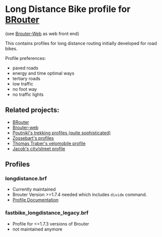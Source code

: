 # Long Distance Bike profile for [BRouter](http://brouter.de/brouter/) 

(see [Brouter-Web](http://brouter.de/brouter-web/) as web front end)
 
This contains profiles for long distance routing initially developed for road bikes.

Profile preferences:

   * paved roads
   * energy and time optimal ways
   * tertiary roads
   * low traffic
   * no foot way
   * no traffic lights


## Related projects:
   * [BRouter](https://github.com/abrensch/brouter)
   * [Brouter-web](https://github.com/nrenner/brouter-web)
   * [Poutnikl's trekking profiles (quite sophisticated)](https://github.com/poutnikl/Brouter-profiles)
   * [Zossebart's profiles](https://github.com/zossebart/brouter-mtb)
   * [Thomas Traber's velomobile profile](https://github.com/ThomasTraber/brouter_profiles_and_testing)
   * [Jacob's city/street profile](https://github.com/utack/utack_brouter_data)


## Profiles
### longdistance.brf
   * Currently maintained
   * Brouter Version >=1.7.4 needed which includes `divide` command.
   * [Profile Documentation](longdistance.md)

### fastbike_longdistance_legacy.brf
   * Profile for <=1.7.3 versions of Brouter
   * not maintained anymore
